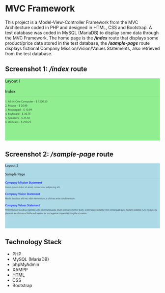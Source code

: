 # MVC Framework

This project is a Model-View-Controller Framework from the MVC Architecture coded in PHP and designed in HTML, CSS and Bootstrap. A test database was coded in MySQL (MariaDB) to display some data through the MVC Framework. The home page is the ***/index*** route that
displays some product/price data stored in the test database, 
the ***/sample-page*** route displays fictional Company Mission/Vision/Values Statements, also retrieved from the test database. 

## Screenshot 1: ***/index***  route

![Screenshot](Screenshot_1.png)

## Screenshot 2: ***/sample-page*** route 

![Screenshot](Screenshot_2.png)


## Technology Stack

+ PHP
+ MySQL (MariaDB)
+ phpMyAdmin
+ XAMPP 
+ HTML
+ CSS
+ Bootstrap
